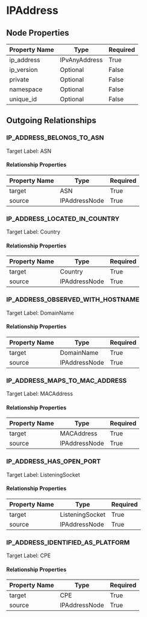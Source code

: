 
# IPAddress

## Node Properties

| Property Name | Type | Required |
| ------------- | ---- | -------- |
| ip_address | IPvAnyAddress | True |
| ip_version | Optional | False |
| private | Optional | False |
| namespace | Optional | False |
| unique_id | Optional | False |



## Outgoing Relationships

### IP_ADDRESS_BELONGS_TO_ASN

Target Label: ASN

#### Relationship Properties

| Property Name | Type | Required |
| ------------- | ---- | -------- |
| target | ASN | True |
| source | IPAddressNode | True |


### IP_ADDRESS_LOCATED_IN_COUNTRY

Target Label: Country

#### Relationship Properties

| Property Name | Type | Required |
| ------------- | ---- | -------- |
| target | Country | True |
| source | IPAddressNode | True |


### IP_ADDRESS_OBSERVED_WITH_HOSTNAME

Target Label: DomainName

#### Relationship Properties

| Property Name | Type | Required |
| ------------- | ---- | -------- |
| target | DomainName | True |
| source | IPAddressNode | True |


### IP_ADDRESS_MAPS_TO_MAC_ADDRESS

Target Label: MACAddress

#### Relationship Properties

| Property Name | Type | Required |
| ------------- | ---- | -------- |
| target | MACAddress | True |
| source | IPAddressNode | True |


### IP_ADDRESS_HAS_OPEN_PORT

Target Label: ListeningSocket

#### Relationship Properties

| Property Name | Type | Required |
| ------------- | ---- | -------- |
| target | ListeningSocket | True |
| source | IPAddressNode | True |


### IP_ADDRESS_IDENTIFIED_AS_PLATFORM

Target Label: CPE

#### Relationship Properties

| Property Name | Type | Required |
| ------------- | ---- | -------- |
| target | CPE | True |
| source | IPAddressNode | True |




